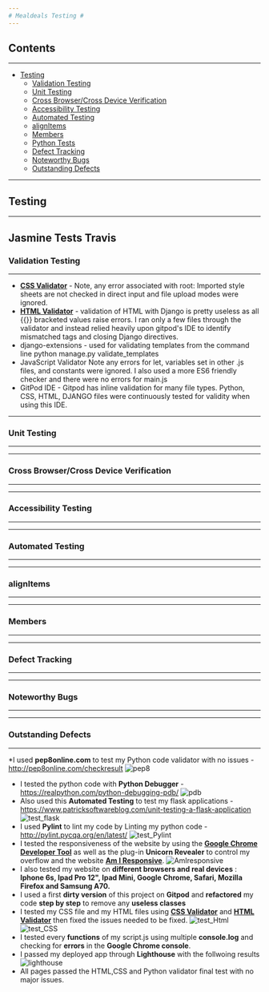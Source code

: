 ```yaml
---
# Mealdeals Testing #
---
```

## Contents ##
---

* [Testing](#Testing)
    * [Validation Testing](#ValidationTesting)
    * [Unit Testing](#UnitTesting)
    * [Cross Browser/Cross Device Verification](#CrossBrowser)
    * [Accessibility Testing](#AccessibilityTesting)
    * [Automated Testing](#AutomatedTesting)
    * [alignItems](#alignItems)
    * [Members](#Members)
    * [Python Tests](#PythonTests)
    * [Defect Tracking](#DefectTracking)
    * [Noteworthy Bugs](#NoteworthyBugs)
    * [Outstanding Defects](#OutstandingDefects)

---

<a name="Testing"></a>
## Testing ##
---
Jasmine Tests
Travis
---

<a name="ValidationTesting"></a>
### Validation Testing ###
---
* [**CSS Validator**](https://jigsaw.w3.org/css-validator/) - Note, any error associated with root: Imported style sheets are not checked in direct input and file upload modes were ignored.
* [**HTML Validator**](https://jigsaw.w3.org/css-validator/) - validation of HTML with Django is pretty useless as all {{}} bracketed values raise errors. I ran only a few files through the validator and instead relied heavily upon gitpod's IDE to identify mismatched tags and closing Django directives.
* django-extensions - used for validating templates from the command line python manage.py validate_templates
* JavaScript Validator Note any errors for let, variables set in other .js files, and constants were ignored. I also used a more ES6 friendly checker and there were no errors for main.js
* GitPod IDE - Gitpod has inline validation for many file types. Python, CSS, HTML, DJANGO files were continuously tested for validity when using this IDE.


---

<a name="UnitTesting"></a>
### Unit Testing ###
---


---

<a name="CrossBrowser"></a>
### Cross Browser/Cross Device Verification ###
---



---

<a name="AccessibilityTesting"></a>
### Accessibility Testing ###
---



---

<a name="AutomatedTesting"></a>
### Automated Testing ###
---


---

<a name="alignItems"></a>
### alignItems ###
---


---

<a name="Members"></a>
### Members ###
---


---

<a name="DefectTracking"></a>
### Defect Tracking ###
---


---

<a name="NoteworthyBugs"></a>
### Noteworthy Bugs ###
---

---

<a name="Outstanding Defects"></a>
### Outstanding Defects ###
---







*I used **pep8online.com** to test my Python code validator with no issues - http://pep8online.com/checkresult
![pep8](static/img/pep8_test.png)
* I tested the python code with **Python Debugger** - https://realpython.com/python-debugging-pdb/
![pdb](static/img/pdb_debugger.png)
* Also used this **Automated Testing** to test my flask applications - https://www.patricksoftwareblog.com/unit-testing-a-flask-application
![test_flask](static/img/test_flask.png)
* I used **Pylint** to lint my code by Linting my python code - http://pylint.pycqa.org/en/latest/
![test_Pylint](static/img/pylint.png)
* I tested the responsiveness of the website by using the [**Google Chrome Developer Tool**](https://developers.google.com/web/tools/chrome-devtools) as well as the plug-in **Unicorn Revealer** to control my overflow and the website [**Am I Responsive**](http://ami.responsivedesign.is/). 
![AmIresponsive](static/img/amIresponsive.png)
* I also tested my website on **different browsers and real devices** : **Iphone 6s, Ipad Pro 12", Ipad Mini, Google Chrome, Safari, Mozilla Firefox and Samsung A70.**
* I used a first **dirty version** of this project on **Gitpod** and **refactored** my code **step by step** to remove any **useless classes**
* I tested my CSS file and my HTML files using [**CSS Validator**](https://jigsaw.w3.org/css-validator/) and [**HTML Validator**](https://validator.w3.org/) then fixed the issues needed to be fixed.
![test_Html](static/img/errors_val_w3.png)
![test_CSS](static/img/errors_val_w3_css.png)
* I tested every **functions** of my script.js using multiple **console.log** and checking for **errors** in the **Google Chrome console**.
* I passed my deployed app through **Lighthouse** with the follwoing results
![lighthouse](static/img/lighthouse.png)
* All pages passed the HTML,CSS and Python validator final test with no major issues.
